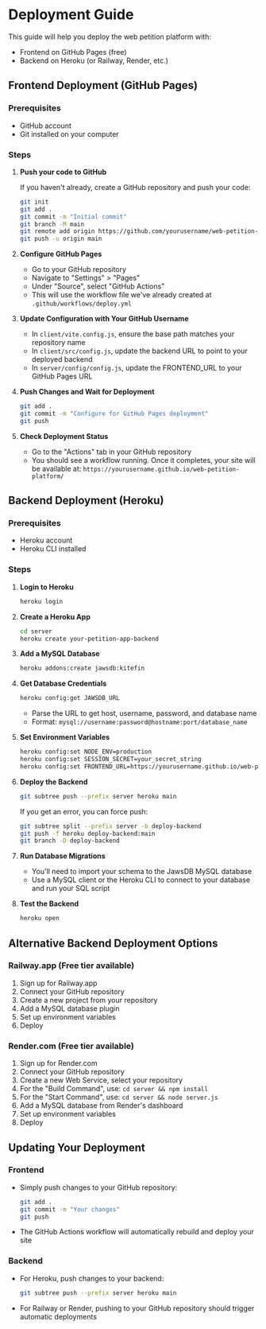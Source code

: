 # Deployment Guide

This guide will help you deploy the web petition platform with:
- Frontend on GitHub Pages (free)
- Backend on Heroku (or Railway, Render, etc.)

## Frontend Deployment (GitHub Pages)

### Prerequisites
- GitHub account
- Git installed on your computer

### Steps

1. **Push your code to GitHub**
   
   If you haven't already, create a GitHub repository and push your code:
   ```bash
   git init
   git add .
   git commit -m "Initial commit"
   git branch -M main
   git remote add origin https://github.com/yourusername/web-petition-platform.git
   git push -u origin main
   ```

2. **Configure GitHub Pages**

   - Go to your GitHub repository
   - Navigate to "Settings" > "Pages"
   - Under "Source", select "GitHub Actions"
   - This will use the workflow file we've already created at `.github/workflows/deploy.yml`

3. **Update Configuration with Your GitHub Username**

   - In `client/vite.config.js`, ensure the base path matches your repository name
   - In `client/src/config.js`, update the backend URL to point to your deployed backend
   - In `server/config/config.js`, update the FRONTEND_URL to your GitHub Pages URL

4. **Push Changes and Wait for Deployment**
   ```bash
   git add .
   git commit -m "Configure for GitHub Pages deployment"
   git push
   ```

5. **Check Deployment Status**
   - Go to the "Actions" tab in your GitHub repository
   - You should see a workflow running. Once it completes, your site will be available at:
     `https://yourusername.github.io/web-petition-platform/`

## Backend Deployment (Heroku)

### Prerequisites
- Heroku account
- Heroku CLI installed

### Steps

1. **Login to Heroku**
   ```bash
   heroku login
   ```

2. **Create a Heroku App**
   ```bash
   cd server
   heroku create your-petition-app-backend
   ```

3. **Add a MySQL Database**
   ```bash
   heroku addons:create jawsdb:kitefin
   ```

4. **Get Database Credentials**
   ```bash
   heroku config:get JAWSDB_URL
   ```
   - Parse the URL to get host, username, password, and database name 
   - Format: `mysql://username:password@hostname:port/database_name`

5. **Set Environment Variables**
   ```bash
   heroku config:set NODE_ENV=production
   heroku config:set SESSION_SECRET=your_secret_string
   heroku config:set FRONTEND_URL=https://yourusername.github.io/web-petition-platform
   ```

6. **Deploy the Backend**
   ```bash
   git subtree push --prefix server heroku main
   ```
   
   If you get an error, you can force push:
   ```bash
   git subtree split --prefix server -b deploy-backend
   git push -f heroku deploy-backend:main
   git branch -D deploy-backend
   ```

7. **Run Database Migrations**
   - You'll need to import your schema to the JawsDB MySQL database
   - Use a MySQL client or the Heroku CLI to connect to your database and run your SQL script

8. **Test the Backend**
   ```bash
   heroku open
   ```

## Alternative Backend Deployment Options

### Railway.app (Free tier available)

1. Sign up for Railway.app
2. Connect your GitHub repository
3. Create a new project from your repository
4. Add a MySQL database plugin 
5. Set up environment variables
6. Deploy

### Render.com (Free tier available)

1. Sign up for Render.com
2. Connect your GitHub repository
3. Create a new Web Service, select your repository
4. For the "Build Command", use: `cd server && npm install`
5. For the "Start Command", use: `cd server && node server.js`
6. Add a MySQL database from Render's dashboard
7. Set up environment variables
8. Deploy

## Updating Your Deployment

### Frontend
- Simply push changes to your GitHub repository:
  ```bash
  git add .
  git commit -m "Your changes"
  git push
  ```
- The GitHub Actions workflow will automatically rebuild and deploy your site

### Backend
- For Heroku, push changes to your backend:
  ```bash
  git subtree push --prefix server heroku main
  ```
- For Railway or Render, pushing to your GitHub repository should trigger automatic deployments 